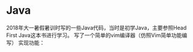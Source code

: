 # Java

2018年大一暑假暑训时写的一些Java代码，当时是初学Java，主要参照Head First Java这本书进行学习。
写了一个简单的vim编译器（仿照Vim简单功能编写）
实现功能：

